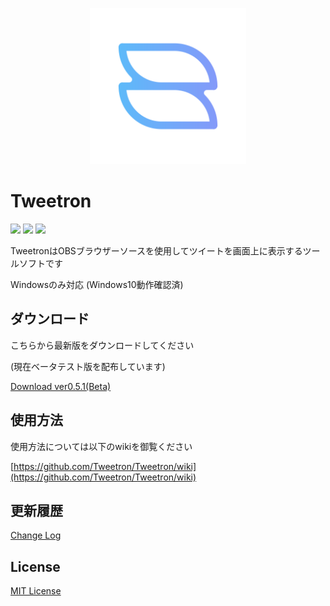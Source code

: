 <p align="center">
  <img width="250px" src="wiki/rm_icon.png">
</p>

# Tweetron

[![](https://img.shields.io/github/license/Tweetron/Tweetron?style=flat-square)](https://github.com/CubeZeero/Tweetron/blob/main/LICENSE)
[![](https://img.shields.io/github/repo-size/Tweetron/Tweetron?style=flat-square)](https://github.com/CubeZeero/Tweetron/)
[![](https://img.shields.io/github/downloads/Tweetron/Tweetron/total?color=366AB3&label=Tweetron%20Download&style=flat-square)](https://github.com/Tweetron/Tweetron/releases/tag/ver0.5.1(Beta))

TweetronはOBSブラウザーソースを使用してツイートを画面上に表示するツールソフトです

Windowsのみ対応 (Windows10動作確認済)

## ダウンロード

こちらから最新版をダウンロードしてください

(現在ベータテスト版を配布しています)

[Download ver0.5.1(Beta)](https://github.com/CubeZeero/Tweetron/releases/tag/ver0.5.1(Beta))

## 使用方法

使用方法については以下のwikiを御覧ください

[https://github.com/Tweetron/Tweetron/wiki](https://github.com/Tweetron/Tweetron/wiki)

## 更新履歴

[Change Log](https://github.com/Tweetron/Tweetron/wiki/8.-%E6%9B%B4%E6%96%B0%E5%B1%A5%E6%AD%B4-(Change-Log))

## License

[MIT License](https://github.com/Tweetron/Tweetron/blob/main/LICENSE)

